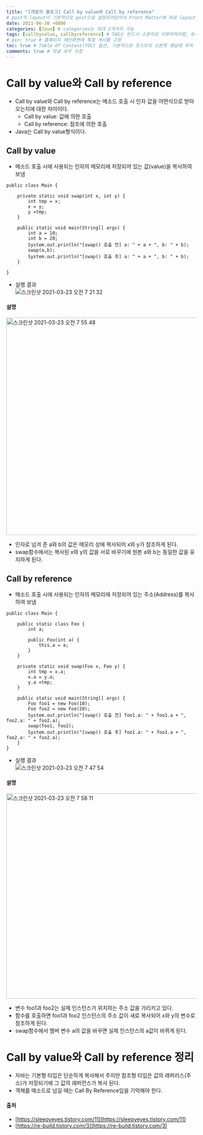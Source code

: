 ```yaml
---
title: "[개발자 블로그] Call by value와 Call by reference"
# post의 layout이 기본적으로 post으로 설정되어있어서 Front Matter에 따로 layout변수를 만들어 주지 않아도 된다.
date: 2021-06-30 +0800
categories: [Java] # categories는 최대 2개까지 가능
tags: [callbyvalue, callbyreference] # TAG는 반드시 소문자로 이루어져야함, 0~무한개까지 지정 가능
# pin: true # 홈페이지 메인화면에 특정 게시물 고정
toc: true # Table Of Content(TOC) 옵션, 기본적으로 포스트의 오른쪽 패널에 위치
comments: true # 댓글 유무 지정
---
```


# Call by value와 Call by reference
- Call by value와 Call by reference는 메소드 호출 시 인자 값을 어떤식으로 받아오는지에 대한 차이이다.
    - Call by value: 값에 의한 호출
    - Call by reference: 참조에 의한 호출
- Java는 Call by value형식이다.

## Call by value
- 메소드 호출 시에 사용되는 인자의 메모리에 저장되어 있는 값(value)을 복사하여 보냄

~~~
public class Main {
	
	private static void swap(int x, int y) {
		int tmp = x;
		x = y;
		y =tmp;
	}
	
	public static void main(String[] args) {
		int a = 10;
		int b = 20;
		System.out.println("[swap() 호출 전] a: " + a + ", b: " + b);
		swap(a,b);
		System.out.println("[swap() 호출 후] a: " + a + ", b: " + b);				
	}
	
}
~~~

- 실행 결과<br>
![스크린샷 2021-03-23 오전 7 21 32](https://user-images.githubusercontent.com/44339530/112065674-66c6c000-8ba8-11eb-808b-7cfac14a7195.png)<br>

#### 설명
<img width="574" alt="스크린샷 2021-03-23 오전 7 55 48" src="https://user-images.githubusercontent.com/44339530/112068418-303f7400-8bad-11eb-9dee-85bcf3d7bcb2.png"><br>

- 인자로 넘겨 준 a와 b의 값은 메모리 상에 복사되어 x와 y가 참조하게 된다.
- swap함수에서는 복사된 x와 y의 값을 서로 바꾸기에 원본 a와 b는 동일한 값을 유지하게 된다. 

## Call by reference
- 메소드 호출 시에 사용되는 인자의 메모리에 저장되어 있는 주소(Address)를 복사하여 보냄

~~~
public class Main {
	
	public static class Foo {
		int a;
		
		public Foo(int a) {
			this.a = a;
		}
	}

	private static void swap(Foo x, Foo y) {
		int tmp = x.a;
		x.a = y.a;
		y.a =tmp;
	}
	
	public static void main(String[] args) {
		Foo foo1 = new Foo(10);
		Foo foo2 = new Foo(20);
		System.out.println("[swap() 호출 전] foo1.a: " + foo1.a + ", foo2.a: " + foo2.a);
		swap(foo1, foo2);
		System.out.println("[swap() 호출 후] foo1.a: " + foo1.a + ", foo2.a: " + foo2.a);				
	}
}
~~~

- 실행 결과<br>
![스크린샷 2021-03-23 오전 7 47 54](https://user-images.githubusercontent.com/44339530/112067834-15b8cb00-8bac-11eb-8124-13700b3ff893.png)<br>

#### 설명
<img width="542" alt="스크린샷 2021-03-23 오전 7 58 11" src="https://user-images.githubusercontent.com/44339530/112068566-844a5880-8bad-11eb-8a01-9a24d786a71b.png"><br>

- 변수 foo1과 foo2는 실제 인스턴스가 위치하는 주소 값을 가리키고 있다.
- 함수를 호출하면 foo1과 foo2 인스턴스의 주소 값이 새로 복사되어 x와 y의 변수로 참조하게 된다.
- swap함수에서 멤버 변수 a의 값을 바꾸면 실제 인스턴스의 a값이 바뀌게 된다.

# Call by value와 Call by reference 정리
- 자바는 기본형 타입은 단순하게 복사해서 주지만 참조형 타입은 값의 래퍼러스(주소)가 저장되기에 그 값의 래퍼런스가 복사 된다.
- 객체를 메소드로 넘길 때는 Call By Reference임을 기억해야 한다.

#### 출처
- [https://sleepyeyes.tistory.com/11](https://sleepyeyes.tistory.com/11)
- [https://re-build.tistory.com/3](https://re-build.tistory.com/3)